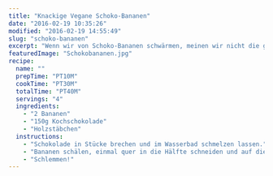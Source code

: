 ```yaml
---
title: "Knackige Vegane Schoko-Bananen"
date: "2016-02-19 10:35:26"
modified: "2016-02-19 14:55:49"
slug: "schoko-bananen"
excerpt: "Wenn wir von Schoko-Bananen schwärmen, meinen wir nicht die glibberigen Süßigkeiten aus dem Supermarkt, sondern außen knackig und innen weiche, rasch gemachte Schoko-Bananen."
featuredImage: "Schokobananen.jpg"
recipe:
  name: ""
  prepTime: "PT10M"
  cookTime: "PT30M"
  totalTime: "PT40M"
  servings: "4"
  ingredients:
    - "2 Bananen"
    - "150g Kochschokolade"
    - "Holzstäbchen"
  instructions:
    - "Schokolade in Stücke brechen und im Wasserbad schmelzen lassen."
    - "Bananen schälen, einmal quer in die Hälfte schneiden und auf die Stäbchen stecken. Bananenhälften in der Schokolade wenden und auf Butterpapier (damit die Bananen nicht festkleben) für mindestens 30min im Kühlschrank hart werden lassen."
    - "Schlemmen!"
---
```


